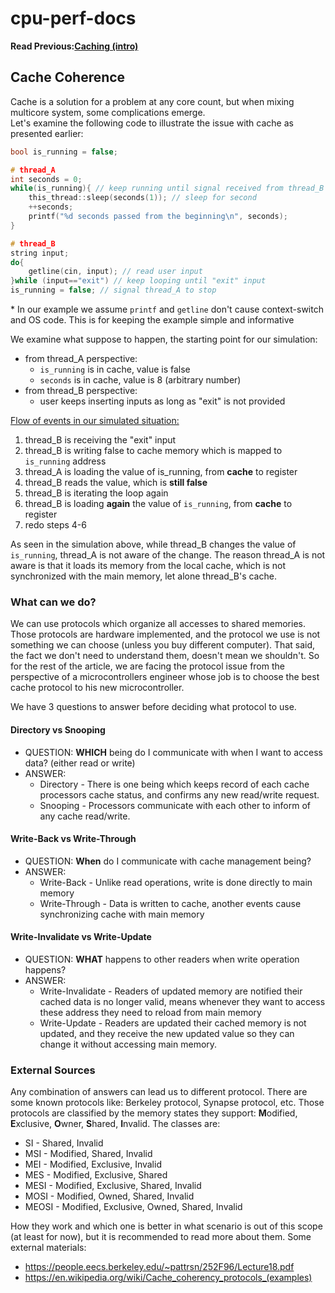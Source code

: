 # cpu-perf-docs
**Read Previous:[Caching (intro)](./cache-intro.md)**
## Cache Coherence
Cache is a solution for a problem at any core count, but when mixing multicore system, some complications emerge.\
Let's examine the following code to illustrate the issue with cache as presented earlier:
``` c++
bool is_running = false;

# thread_A
int seconds = 0;
while(is_running){ // keep running until signal received from thread_B
    this_thread::sleep(seconds(1)); // sleep for second
    ++seconds;
    printf("%d seconds passed from the beginning\n", seconds);
}

# thread_B
string input;
do{
    getline(cin, input); // read user input
}while (input=="exit") // keep looping until "exit" input
is_running = false; // signal thread_A to stop
```
\* In our example we assume `printf` and `getline` don't cause context-switch and OS code. This is for keeping the example simple and informative

We examine what suppose to happen, the starting point for our simulation:
* from thread_A perspective:
  * `is_running` is in cache, value is false
  * `seconds` is in cache, value is 8 (arbitrary number)
* from thread_B perspective:
  * user keeps inserting inputs as long as "exit" is not provided

<ins>Flow of events in our simulated situation:</ind>
1. thread_B is receiving the "exit" input
2. thread_B is writing false to cache memory which is mapped to `is_running` address
3. thread_A is loading the value of is_running, from **cache** to register
4. thread_B reads the value, which is **still false** 
5. thread_B is iterating the loop again
6. thread_B is loading **again** the value of `is_running`, from **cache** to register
7. redo steps 4-6

As seen in the simulation above, while thread_B changes the value of `is_running`, thread_A is not aware of the change. The reason thread_A is not aware is that it loads its memory from the local cache, which is not synchronized with the main memory, let alone thread_B's cache.

### What can we do?
We can use protocols which organize all accesses to shared memories. Those protocols are hardware implemented, and the protocol we use is not something we can choose (unless you buy different computer). That said, the fact we don't need to understand them, doesn't mean we shouldn't. So for the rest of the article, we are facing the protocol issue from the perspective of a microcontrollers engineer whose job is to choose the best cache protocol to his new microcontroller.

We have 3 questions to answer before deciding what protocol to use.

#### Directory vs Snooping
* QUESTION: **WHICH** being do I communicate with when I want to access data? (either read or write)
* ANSWER:
  * Directory - There is one being which keeps record of each cache processors cache status, and confirms any new read/write request.
  * Snooping - Processors communicate with each other to inform of any cache read/write.

#### Write-Back vs Write-Through
* QUESTION: **When** do I communicate with cache management being?
* ANSWER:
  * Write-Back - Unlike read operations, write is done directly to main memory
  * Write-Through - Data is written to cache, another events cause synchronizing cache with main memory

#### Write-Invalidate vs Write-Update
* QUESTION: **WHAT** happens to other readers when write operation happens?
* ANSWER:
  * Write-Invalidate - Readers of updated memory are notified their cached data is no longer valid, means whenever they want to access these address they need to reload from main memory
  * Write-Update - Readers are updated their cached memory is not updated, and they receive the new updated value so they can change it without accessing main memory.

### External Sources
Any combination of answers can lead us to different protocol. There are some known protocols like: Berkeley protocol, Synapse protocol, etc.
Those protocols are classified by the memory states they support: **M**odified, **E**xclusive, **O**wner, **S**hared, **I**nvalid. The classes are:
* SI - Shared, Invalid
* MSI - Modified, Shared, Invalid
* MEI - Modified, Exclusive, Invalid
* MES - Modified, Exclusive, Shared
* MESI - Modified, Exclusive, Shared, Invalid
* MOSI - Modified, Owned, Shared, Invalid
* MEOSI - Modified, Exclusive, Owned, Shared, Invalid

How they work and which one is better in what scenario is out of this scope (at least for now), but it is recommended to read more about them.
Some external materials:
* https://people.eecs.berkeley.edu/~pattrsn/252F96/Lecture18.pdf
* https://en.wikipedia.org/wiki/Cache_coherency_protocols_(examples)
